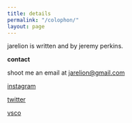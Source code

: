 ```yaml
---
title: details
permalink: "/colophon/"
layout: page
---
```


jarelion is written and by jeremy perkins.

**contact**

shoot me an email at [jarelion@gmail.com](mailto:jarelion@gmail.com)

[instagram](http://instagram.com/jarelion)

[twitter](http://twitter.com/jarelion)

[vsco](http://jarelion.vsco.co)